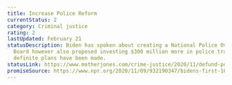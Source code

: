 ```yaml
---
title: Increase Police Reform
currentStatus: 2
category: Criminal justice
rating: 2
lastUpdated: February 21
statusDescription: Biden has spoken about creating a National Police Oversight
  Board however also proposed investing $300 million more in police training. No
  definite plans have been made.
statusLink: https://www.motherjones.com/crime-justice/2020/11/defund-police-organizers-to-biden-were-not-going-away/
promiseSource: https://www.npr.org/2020/11/09/932190347/bidens-first-100-days-here-s-what-to-expect
---
```

